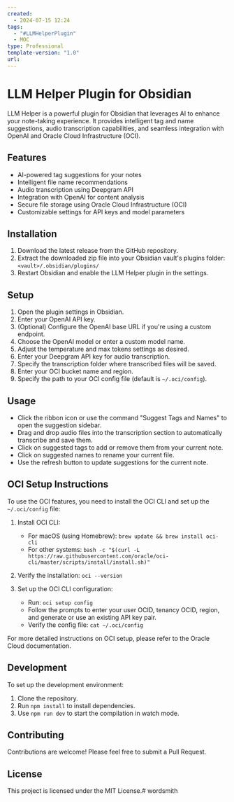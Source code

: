 ```yaml
---
created:
  - 2024-07-15 12:24
tags:
  - "#LLMHelperPlugin"
  - MOC
type: Professional
template-version: "1.0"
url:
---
```

# LLM Helper Plugin for Obsidian

LLM Helper is a powerful plugin for Obsidian that leverages AI to enhance your note-taking experience. It provides intelligent tag and name suggestions, audio transcription capabilities, and seamless integration with OpenAI and Oracle Cloud Infrastructure (OCI).

## Features
- AI-powered tag suggestions for your notes
- Intelligent file name recommendations
- Audio transcription using Deepgram API
- Integration with OpenAI for content analysis
- Secure file storage using Oracle Cloud Infrastructure (OCI)
- Customizable settings for API keys and model parameters

## Installation
1. Download the latest release from the GitHub repository.
2. Extract the downloaded zip file into your Obsidian vault's plugins folder: `<vault>/.obsidian/plugins/`
3. Restart Obsidian and enable the LLM Helper plugin in the settings.

## Setup
1. Open the plugin settings in Obsidian.
2. Enter your OpenAI API key.
3. (Optional) Configure the OpenAI base URL if you're using a custom endpoint.
4. Choose the OpenAI model or enter a custom model name.
5. Adjust the temperature and max tokens settings as desired.
6. Enter your Deepgram API key for audio transcription.
7. Specify the transcription folder where transcribed files will be saved.
8. Enter your OCI bucket name and region.
9. Specify the path to your OCI config file (default is `~/.oci/config`).

## Usage
- Click the ribbon icon or use the command "Suggest Tags and Names" to open the suggestion sidebar.
- Drag and drop audio files into the transcription section to automatically transcribe and save them.
- Click on suggested tags to add or remove them from your current note.
- Click on suggested names to rename your current file.
- Use the refresh button to update suggestions for the current note.

## OCI Setup Instructions
To use the OCI features, you need to install the OCI CLI and set up the `~/.oci/config` file:

1. Install OCI CLI:
   - For macOS (using Homebrew): `brew update && brew install oci-cli`
   - For other systems: `bash -c "$(curl -L https://raw.githubusercontent.com/oracle/oci-cli/master/scripts/install/install.sh)"`
2. Verify the installation: `oci --version`

3. Set up the OCI CLI configuration:
   - Run: `oci setup config`
   - Follow the prompts to enter your user OCID, tenancy OCID, region, and generate or use an existing API key pair.
   - Verify the config file: `cat ~/.oci/config`

For more detailed instructions on OCI setup, please refer to the Oracle Cloud documentation.

## Development
To set up the development environment:
1. Clone the repository.
2. Run `npm install` to install dependencies.
3. Use `npm run dev` to start the compilation in watch mode.

## Contributing
Contributions are welcome! Please feel free to submit a Pull Request.

## License
This project is licensed under the MIT License.# wordsmith
